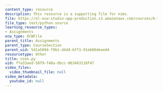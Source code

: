 ```yaml
---
content_type: resource
description: This resource is a supporting file for nims.
file: https://ol-ocw-studio-app-production.s3.amazonaws.com/courses/6-189-a-gentle-introduction-to-programming-using-python-january-iap-2011/ffa33aed58f9f48adbcc063463118f47_nims.py
file_type: text/python-source
learning_resource_types:
- Assignments
ocw_type: OCWFile
parent_title: Assignments
parent_type: CourseSection
parent_uid: 5d1a5094-f9b1-d4d4-bff1-91eb06deeed4
resourcetype: Other
title: nims.py
uid: ffa33aed-58f9-f48a-dbcc-063463118f47
video_files:
  video_thumbnail_file: null
video_metadata:
  youtube_id: null
---
```

